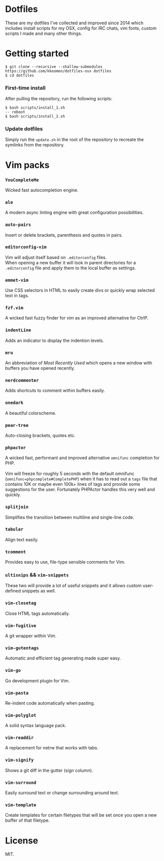 # Dotfiles

These are my dotfiles I've collected and improved since 2014 which includes
install scripts for my OSX, config for IRC chats, vim fonts, custom scripts I
made and many other things.

# Getting started

```
$ git clone --recursive --shallow-submodules https://github.com/kkoomen/dotfiles-osx dotfiles
$ cd dotfiles
```

### First-time install

After pulling the repository, run the following scripts:

```
$ bash scripts/install_1.sh
-- reboot
$ bash scripts/install_2.sh
```

### Update dotfiles

Simply run the `update.sh` in the root of the repository to recreate the
symlinks from the repository.


# Vim packs

### `YouCompleteMe`
Wicked fast autocompletion engine.

### `ale`
A modern async linting engine with great configuration possibilities.

### `auto-pairs`
Insert or delete brackets, parenthesis and quotes in pairs.

### `editorconfig-vim`
Vim will adjust itself based on `.editorconfig` files.<br/>
When opening a new buffer it will look in parent directories for a
`.editorconfig` file and apply them to the local buffer as settings.

### `emmet-vim`
Use CSS selectors in HTML to easily create divs or quickly wrap selected text in
tags.

### `fzf.vim`
A wicked fast fuzzy finder for vim as an improved alternative for CtrlP.

### `indentLine`
Adds an indicator to display the indention levels.

### `mru`
An abbreviation of _Most Recently Used_ which opens a new window with buffers
you have opened recently.

### `nerdcommenter`
Adds shortcuts to comment within buffers easily.

### `onedark`
A beautiful colorscheme.

### `pear-tree`
Auto-closing brackets, quotes etc.

### `phpactor`
A wicked fast, performant and improved alternative `omnifunc` completion for PHP.<br/>
<br />
Vim will freeze for roughly 5 seconds with the default omnifunc
(`omnifunc=phpcomplete#CompletePHP`) when it has to read out a `tags` file that
contains 10K or maybe even 100k+ lines of tags and provide some suggestions for
the user. Fortunately PHPActor handles this very well and quickly.

### `splitjoin`
Simplifies the transition between multiline and single-line code.

### `tabular`
Align text easily.

### `tcomment`
Provides easy to use, file-type sensible comments for Vim.

### `ultisnips` && `vim-snippets`
These two will provide a lot of useful snippets and it allows custom
user-defined snippets as well.

### `vim-closetag`
Close HTML tags automatically.

### `vim-fugitive`
A git wrapper within Vim.

### `vim-gutentags`
Automatic and efficient tag generating made super easy.

### `vim-go`
Go development plugin for Vim.

### `vim-pasta`
Re-indent code automatically when pasting.

### `vim-polyglot`
A solid syntax language pack.

### `vim-readdir`
A replacement for netrw that works with tabs.

### `vim-signify`
Shows a git diff in the gutter (sign column).

### `vim-surround`
Easily surround text or change surrounding around text.

### `vim-template`
Create templates for certain filetypes that will be set once you open a new
buffer of that filetype.


# License

MIT.
